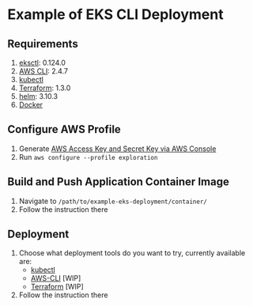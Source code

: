 # Example of EKS CLI Deployment 

## Requirements
1. [eksctl](https://eksctl.io/introduction/#installation): 0.124.0
2. [AWS CLI](https://docs.aws.amazon.com/cli/latest/userguide/getting-started-install.html): 2.4.7
3. [kubectl](https://kubernetes.io/docs/tasks/tools/#kubectl)
4. [Terraform](https://developer.hashicorp.com/terraform/tutorials/aws-get-started/install-cli): 1.3.0
5. [helm](https://helm.sh/docs/intro/install/): 3.10.3
6. [Docker](https://docs.docker.com/engine/install/)

## Configure AWS Profile
1. Generate [AWS Access Key and Secret Key via AWS Console](https://docs.aws.amazon.com/IAM/latest/UserGuide/id_credentials_access-keys.html#Using_CreateAccessKey)
2. Run `aws configure --profile exploration`

## Build and Push Application Container Image
1. Navigate to `/path/to/example-eks-deployment/container/`
2. Follow the instruction there

## Deployment
1. Choose what deployment tools do you want to try, currently available are:
   - [kubectl](./deploy/kubectl/)
   - [AWS-CLI](./deploy/aws-cli/) [WIP]
   - [Terraform](./deploy/terraform/) [WIP]
2. Follow the instruction there
